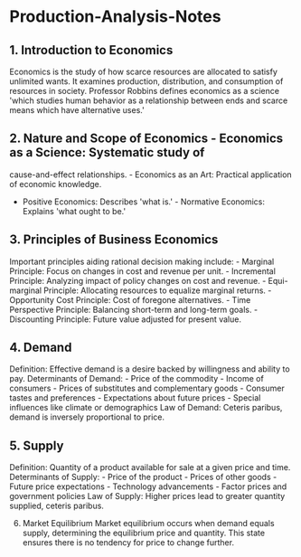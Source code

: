 # Production-Analysis-Notes
## 1. Introduction to Economics 
Economics is the study of how scarce resources 
are allocated to satisfy unlimited wants. It 
examines production, distribution, and 
consumption of resources in society. 
Professor Robbins defines economics as a science 
'which studies human behavior as a relationship 
between ends and scarce means which have 
alternative uses.' 



## 2. Nature and Scope of Economics - Economics as a Science: Systematic study of 
cause-and-effect relationships. - Economics as an Art: Practical application of 
economic knowledge. 
- Positive Economics: Describes 'what is.' - Normative Economics: Explains 'what ought to 
be.' 



## 3. Principles of Business Economics 
Important principles aiding rational decision
making include: - Marginal Principle: Focus on changes in cost and 
revenue per unit. - Incremental Principle: Analyzing impact of policy 
changes on cost and revenue. - Equi-marginal Principle: Allocating resources to 
equalize marginal returns. - Opportunity Cost Principle: Cost of foregone 
alternatives. - Time Perspective Principle: Balancing short-term 
and long-term goals. - Discounting Principle: Future value adjusted for 
present value. 




## 4. Demand 
Definition: Effective demand is a desire backed by 
willingness and ability to pay. 
Determinants of Demand: - Price of the commodity - Income of consumers - Prices of substitutes and complementary goods - Consumer tastes and preferences - Expectations about future prices - Special influences like climate or demographics 
Law of Demand: Ceteris paribus, demand is 
inversely proportional to price. 




## 5. Supply 
Definition: Quantity of a product available for sale 
at a given price and time. 
Determinants of Supply: - Price of the product - Prices of other goods - Future price expectations - Technology advancements - Factor prices and government policies 
Law of Supply: Higher prices lead to greater 
quantity supplied, ceteris paribus. 



6. Market Equilibrium 
Market equilibrium occurs when demand equals 
supply, determining the equilibrium price and 
quantity. 
This state ensures there is no tendency for price to 
change further.
